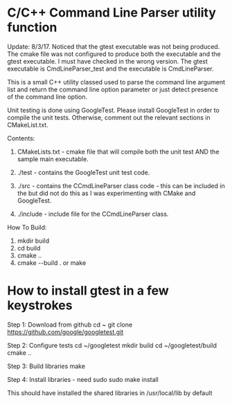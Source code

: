 # C/C++ Command Line Parser utility function
Update:  8/3/17.
Noticed that the gtest executable was not being produced.  The cmake file was not
configured to produce both the executable and the gtest executable.  I must have 
checked in the wrong version.  The gtest executable is CmdLineParser_test and the 
executable is CmdLineParser.

This is a small C++ utility classed used to parse the command line argument list
and return the command line option parameter or just detect presence of the 
command line option.

Unit testing is done using GoogleTest.  Please install GoogleTest in order to compile
the unit tests.  Otherwise, comment out the relevant sections in CMakeList.txt.

Contents:
1.  CMakeLists.txt - cmake file that will compile both the unit test AND the sample
main executable.

2.  ./test - contains the GoogleTest unit test code.

3.  ./src - contains the CCmdLineParser class code - this can be included in the
but did not do this as I was experimenting with CMake and GoogleTest.

4.  ./include - include file for the CCmdLineParser class.

How To Build:
1.  mkdir build
2.  cd build
3.  cmake ..
4.  cmake --build . or make


# How to install gtest in a few keystrokes

Step 1:  Download from github
cd ~
git clone https://github.com/google/googletest.git

Step 2: Configure tests
cd ~/googletest
mkdir build
cd ~/googletest/build
cmake ..

Step 3:  Build libraries
make

Step 4:  Install libraries - need sudo
sudo make install


This should have installed the shared libraries in /usr/local/lib by default
